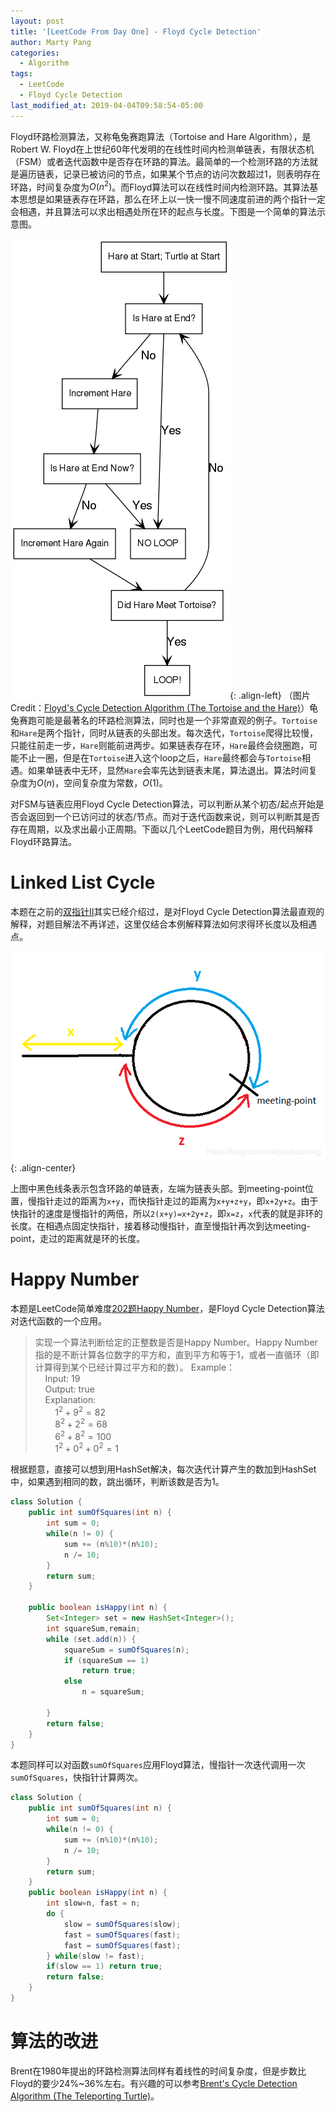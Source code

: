 ```yaml
---
layout: post
title: '[LeetCode From Day One] - Floyd Cycle Detection'
author: Marty Pang
categories: 
  - Algorithm
tags: 
  - LeetCode
  - Floyd Cycle Detection
last_modified_at: 2019-04-04T09:58:54-05:00
---
```



Floyd环路检测算法，又称龟兔赛跑算法（Tortoise and Hare Algorithm），是Robert W. Floyd在上世纪60年代发明的在线性时间内检测单链表，有限状态机（FSM）或者迭代函数中是否存在环路的算法。最简单的一个检测环路的方法就是遍历链表，记录已被访问的节点，如果某个节点的访问次数超过1，则表明存在环路，时间复杂度为$O(n^2)$。而Floyd算法可以在线性时间内检测环路。其算法基本思想是如果链表存在环路，那么在环上以一快一慢不同速度前进的两个指针一定会相遇，并且算法可以求出相遇处所在环的起点与长度。下图是一个简单的算法示意图。

![floyd](/images/20190404/floydcycle.png){:  .align-left} （图片Credit：[Floyd's Cycle Detection Algorithm (The Tortoise and the Hare)](http://www.siafoo.net/algorithm/10)）龟兔赛跑可能是最著名的环路检测算法，同时也是一个非常直观的例子。`Tortoise`和`Hare`是两个指针，同时从链表的头部出发。每次迭代，`Tortoise`爬得比较慢，只能往前走一步，`Hare`则能前进两步。如果链表存在环，`Hare`最终会绕圈跑，可能不止一圈，但是在`Tortoise`进入这个loop之后，`Hare`最终都会与`Tortoise`相遇。如果单链表中无环，显然`Hare`会率先达到链表末尾，算法退出。算法时间复杂度为$O(n)$，空间复杂度为常数，$O(1)$。

对FSM与链表应用Floyd Cycle Detection算法，可以判断从某个初态/起点开始是否会返回到一个已访问过的状态/节点。而对于迭代函数来说，则可以判断其是否存在周期，以及求出最小正周期。下面以几个LeetCode题目为例，用代码解释Floyd环路算法。

# Linked List Cycle
本题在之前的[双指针II](http://localhost:4000/algorithm/Leetcode-from-day-one-two-pointers-II/)其实已经介绍过，是对Floyd Cycle Detection算法最直观的解释，对题目解法不再详述，这里仅结合本例解释算法如何求得环长度以及相遇点。

![linkedlist](/images/20190404/linkedlist.png){:  .align-center} 

上图中黑色线条表示包含环路的单链表，左端为链表头部。到meeting-point位置，慢指针走过的距离为`x+y`，而快指针走过的距离为`x+y+z+y`，即`x+2y+z`。由于快指针的速度是慢指针的两倍，所以`2(x+y)=x+2y+z`，即`x=z`，`x`代表的就是非环的长度。在相遇点固定快指针，接着移动慢指针，直至慢指针再次到达meeting-point，走过的距离就是环的长度。


# Happy Number
本题是LeetCode简单难度[202题Happy Number](https://leetcode.com/problems/happy-number/description/)，是Floyd Cycle Detection算法对迭代函数的一个应用。

> 实现一个算法判断给定的正整数是否是Happy Number。Happy Number指的是不断计算各位数字的平方和，直到平方和等于1，或者一直循环（即计算得到某个已经计算过平方和的数）。
> Example：  
&nbsp; &nbsp; Input: 19  
&nbsp; &nbsp; Output: true  
&nbsp; &nbsp; Explanation:  
&nbsp; &nbsp; &nbsp; &nbsp; $1^2+9^2=82$  
&nbsp; &nbsp; &nbsp; &nbsp; $8^2+2^2=68$  
&nbsp; &nbsp; &nbsp; &nbsp; $6^2+8^2=100$  
&nbsp; &nbsp; &nbsp; &nbsp; $1^2+0^2+0^2=1$

根据题意，直接可以想到用HashSet解决，每次迭代计算产生的数加到HashSet中，如果遇到相同的数，跳出循环，判断该数是否为1。

```java
class Solution {
    public int sumOfSquares(int n) {
        int sum = 0;
        while(n != 0) {
            sum += (n%10)*(n%10);
            n /= 10;
        }
        return sum;
    }

    public boolean isHappy(int n) {
        Set<Integer> set = new HashSet<Integer>();
        int squareSum,remain;
        while (set.add(n)) {
            squareSum = sumOfSquares(n);
            if (squareSum == 1)
                return true;
            else
                n = squareSum;
    
        }
        return false;
    }
}
```

本题同样可以对函数`sumOfSquares`应用Floyd算法，慢指针一次迭代调用一次`sumOfSquares`，快指针计算两次。

```java
class Solution {
    public int sumOfSquares(int n) {
        int sum = 0;
        while(n != 0) {
            sum += (n%10)*(n%10);
            n /= 10;
        }
        return sum;
    }
    public boolean isHappy(int n) {
        int slow=n, fast = n;
        do {
            slow = sumOfSquares(slow);
            fast = sumOfSquares(fast);
            fast = sumOfSquares(fast);
        } while(slow != fast);
        if(slow == 1) return true;
        return false;
    }
}
```

# 算法的改进
Brent在1980年提出的环路检测算法同样有着线性的时间复杂度，但是步数比Floyd的要少24%~36%左右。有兴趣的可以参考[Brent's Cycle Detection Algorithm (The Teleporting Turtle)](http://www.siafoo.net/algorithm/11)。